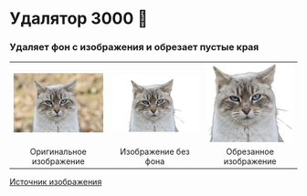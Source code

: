 # Удалятор 3000 🤖
### Удаляет фон с изображения и обрезает пустые края

<table>
  <tr>
    <td><img src=data/cat.jpg width=300></td>
    <td><img src=data/no_bg_data_cat.png width=300></td>
    <td><img src=data/cropped_data_cat.png width=300></td>
  </tr>
  <tr>
    <td align=center>Оригинальное изображение</td>
    <td align=center>Изображение без фона</td>
    <td align=center>Обрезанное изображение</td>
  </tr>
</table>

[Источник изображения](https://pixabay.com/photos/cat-alley-cat-european-cat-animal-8578562/)
